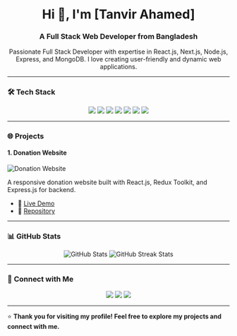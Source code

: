 <!-- Header -->
<h1 align="center">Hi 👋, I'm [Tanvir Ahamed]</h1>
<h3 align="center">A Full Stack Web Developer from Bangladesh</h3>

<!-- Introduction -->
<p align="center">
  Passionate Full Stack Developer with expertise in React.js, Next.js, Node.js, Express, and MongoDB. I love creating user-friendly and dynamic web applications.
</p>

---

### 🛠️ **Tech Stack**
<p align="center">
  <img src="https://img.shields.io/badge/React-20232A?style=flat&logo=react&logoColor=61DAFB" />
  <img src="https://img.shields.io/badge/Next.js-000000?style=flat&logo=next.js&logoColor=white" />
  <img src="https://img.shields.io/badge/Node.js-339933?style=flat&logo=node.js&logoColor=white" />
  <img src="https://img.shields.io/badge/Express.js-000000?style=flat&logo=express&logoColor=white" />
  <img src="https://img.shields.io/badge/MongoDB-4EA94B?style=flat&logo=mongodb&logoColor=white" />
  <img src="https://img.shields.io/badge/Tailwind_CSS-38B2AC?style=flat&logo=tailwind-css&logoColor=white" />
  <img src="https://img.shields.io/badge/TypeScript-007ACC?style=flat&logo=typescript&logoColor=white" />
</p>

---

### 🌐 **Projects**

#### 1. **Donation Website**
<p>
  <img src="https://via.placeholder.com/500x300?text=Project+Screenshot+2" alt="Donation Website" />
</p>
<p>
  A responsive donation website built with React.js, Redux Toolkit, and Express.js for backend.
</p>
<ul>
  <li>🔗 <a href="https://tanvir-foundation.vercel.app">Live Demo</a></li>
  <li>📂 <a href="https://github.com/Dev-Tanvir-Ahamed/Tanvir-Foundation">Repository</a></li>
</ul>

---

### 📊 **GitHub Stats**
<p align="center">
  <img src="https://github-readme-stats.vercel.app/api?username=yourusername&show_icons=true&theme=tokyonight" alt="GitHub Stats" />
  <img src="https://github-readme-streak-stats.herokuapp.com/?user=yourusername&theme=tokyonight" alt="GitHub Streak Stats" />
</p>

---

### 🤝 **Connect with Me**
<p align="center">
  <a href="https://www.linkedin.com/in/yourusername/"><img src="https://img.shields.io/badge/LinkedIn-0077B5?style=flat&logo=linkedin&logoColor=white" /></a>
  <a href="https://github.com/yourusername"><img src="https://img.shields.io/badge/GitHub-333333?style=flat&logo=github&logoColor=white" /></a>
  <a href="mailto:your-email@example.com"><img src="https://img.shields.io/badge/Email-D14836?style=flat&logo=gmail&logoColor=white" /></a>
</p>

---

⭐ **Thank you for visiting my profile! Feel free to explore my projects and connect with me.**

